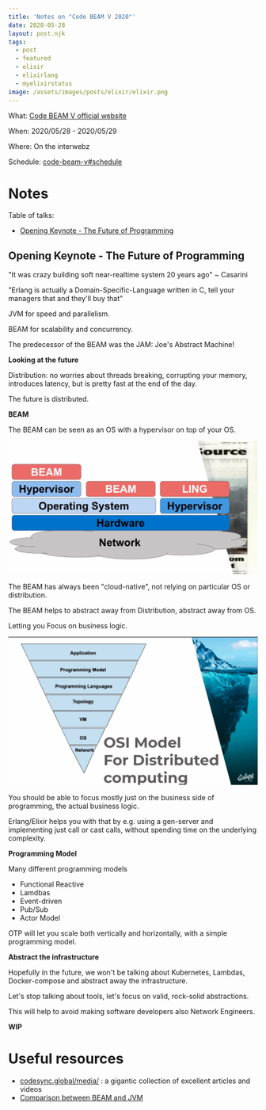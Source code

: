 ```yaml
---
title: 'Notes on "Code BEAM V 2020"'
date: 2020-05-28
layout: post.njk
tags:
  - post
  - featured
  - elixir
  - elixirlang
  - myelixirstatus
image: /assets/images/posts/elixir/elixir.png
---
```


What: [Code BEAM V official website](https://codesync.global/conferences/code-beam-v/)

When: 2020/05/28 - 2020/05/29

Where: On the interwebz

Schedule: [code-beam-v#schedule](https://codesync.global/conferences/code-beam-v/#schedule)

# Notes

Table of talks:

- [Opening Keynote - The Future of Programming](#opening-keynote---the-future-of-programming)

## Opening Keynote - The Future of Programming

"It was crazy building soft near-realtime system 20 years ago" ~ Casarini

"Erlang is actually a Domain-Specific-Language written in C, tell your managers that and they'll buy that"


JVM for speed and parallelism.

BEAM for scalability and concurrency.

The predecessor of the BEAM was the JAM: Joe's Abstract Machine!

**Looking at the future**

Distribution: no worries about threads breaking, corrupting your memory, introduces latency, but is pretty fast at the end of the day.

The future is distributed.

**BEAM**

The BEAM can be seen as an OS with a hypervisor on top of your OS.

![assets/images/posts/beam-v/beam-os.png](/assets/images/posts/beam-v/beam-os.png)

The BEAM has always been "cloud-native", not relying on particular OS or distribution.

The BEAM helps to abstract away from Distribution, abstract away from OS.

Letting you Focus on business logic.

![assets/images/posts/beam-v/beam-osi.png](/assets/images/posts/beam-v/beam-osi.png)

You should be able to focus mostly just on the business side of programming, the actual business logic.

Erlang/Elixir helps you with that by e.g. using a gen-server and implementing just call or cast calls, without spending time on the underlying complexity.

**Programming Model**

Many different programming models

- Functional Reactive
- Lamdbas
- Event-driven
- Pub/Sub
- Actor Model

OTP will let you scale both vertically and horizontally, with a simple programming model.

**Abstract the infrastructure**

Hopefully in the future, we won't be talking about Kubernetes, Lambdas, Docker-compose and abstract away the infrastructure.

Let's stop talking about tools, let's focus on valid, rock-solid abstractions.

This will help to avoid making software developers also Network Engineers.


**WIP**

# Useful resources

- [codesync.global/media/](https://codesync.global/media/) : a gigantic collection of excellent articles and videos
- [Comparison between BEAM and JVM](https://www.erlang-solutions.com/blog/optimising-for-concurrency-comparing-and-contrasting-the-beam-and-jvm-virtual-machines.html)
